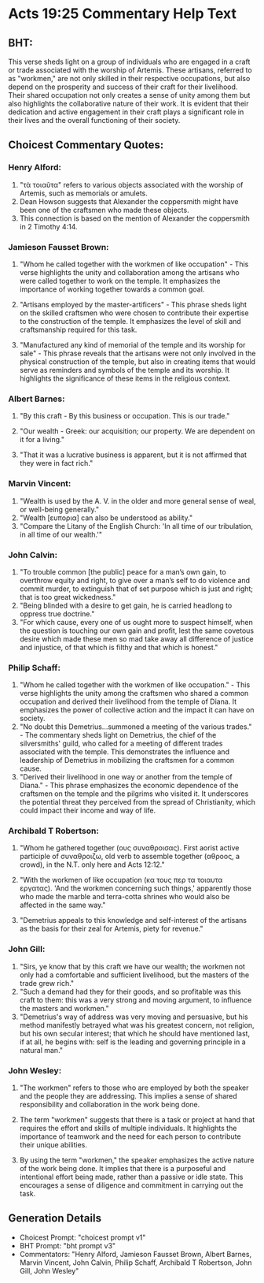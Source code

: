 # Acts 19:25 Commentary Help Text

## BHT:
This verse sheds light on a group of individuals who are engaged in a craft or trade associated with the worship of Artemis. These artisans, referred to as "workmen," are not only skilled in their respective occupations, but also depend on the prosperity and success of their craft for their livelihood. Their shared occupation not only creates a sense of unity among them but also highlights the collaborative nature of their work. It is evident that their dedication and active engagement in their craft plays a significant role in their lives and the overall functioning of their society.

## Choicest Commentary Quotes:
### Henry Alford:
1. "τὰ τοιαῦτα" refers to various objects associated with the worship of Artemis, such as memorials or amulets.
2. Dean Howson suggests that Alexander the coppersmith might have been one of the craftsmen who made these objects.
3. This connection is based on the mention of Alexander the coppersmith in 2 Timothy 4:14.

### Jamieson Fausset Brown:
1. "Whom he called together with the workmen of like occupation" - This verse highlights the unity and collaboration among the artisans who were called together to work on the temple. It emphasizes the importance of working together towards a common goal.

2. "Artisans employed by the master-artificers" - This phrase sheds light on the skilled craftsmen who were chosen to contribute their expertise to the construction of the temple. It emphasizes the level of skill and craftsmanship required for this task.

3. "Manufactured any kind of memorial of the temple and its worship for sale" - This phrase reveals that the artisans were not only involved in the physical construction of the temple, but also in creating items that would serve as reminders and symbols of the temple and its worship. It highlights the significance of these items in the religious context.

### Albert Barnes:
1. "By this craft - By this business or occupation. This is our trade." 

2. "Our wealth - Greek: our acquisition; our property. We are dependent on it for a living." 

3. "That it was a lucrative business is apparent, but it is not affirmed that they were in fact rich."

### Marvin Vincent:
1. "Wealth is used by the A. V. in the older and more general sense of weal, or well-being generally."
2. "Wealth [ευπορια] can also be understood as ability."
3. "Compare the Litany of the English Church: 'In all time of our tribulation, in all time of our wealth.'"

### John Calvin:
1. "To trouble common [the public] peace for a man’s own gain, to overthrow equity and right, to give over a man’s self to do violence and commit murder, to extinguish that of set purpose which is just and right; that is too great wickedness." 
2. "Being blinded with a desire to get gain, he is carried headlong to oppress true doctrine."
3. "For which cause, every one of us ought more to suspect himself, when the question is touching our own gain and profit, lest the same covetous desire which made these men so mad take away all difference of justice and injustice, of that which is filthy and that which is honest."

### Philip Schaff:
1. "Whom he called together with the workmen of like occupation." - This verse highlights the unity among the craftsmen who shared a common occupation and derived their livelihood from the temple of Diana. It emphasizes the power of collective action and the impact it can have on society.
2. "No doubt this Demetrius...summoned a meeting of the various trades." - The commentary sheds light on Demetrius, the chief of the silversmiths' guild, who called for a meeting of different trades associated with the temple. This demonstrates the influence and leadership of Demetrius in mobilizing the craftsmen for a common cause.
3. "Derived their livelihood in one way or another from the temple of Diana." - This phrase emphasizes the economic dependence of the craftsmen on the temple and the pilgrims who visited it. It underscores the potential threat they perceived from the spread of Christianity, which could impact their income and way of life.

### Archibald T Robertson:
1. "Whom he gathered together (ους συναθροισας). First aorist active participle of συναθροιζω, old verb to assemble together (αθροος, a crowd), in the N.T. only here and Acts 12:12." 

2. "With the workmen of like occupation (κα τους περ τα τοιαυτα εργατας). 'And the workmen concerning such things,' apparently those who made the marble and terra-cotta shrines who would also be affected in the same way."

3. "Demetrius appeals to this knowledge and self-interest of the artisans as the basis for their zeal for Artemis, piety for revenue."

### John Gill:
1. "Sirs, ye know that by this craft we have our wealth; the workmen not only had a comfortable and sufficient livelihood, but the masters of the trade grew rich." 
2. "Such a demand had they for their goods, and so profitable was this craft to them: this was a very strong and moving argument, to influence the masters and workmen."
3. "Demetrius's way of address was very moving and persuasive, but his method manifestly betrayed what was his greatest concern, not religion, but his own secular interest; that which he should have mentioned last, if at all, he begins with: self is the leading and governing principle in a natural man."

### John Wesley:
1. "The workmen" refers to those who are employed by both the speaker and the people they are addressing. This implies a sense of shared responsibility and collaboration in the work being done.

2. The term "workmen" suggests that there is a task or project at hand that requires the effort and skills of multiple individuals. It highlights the importance of teamwork and the need for each person to contribute their unique abilities.

3. By using the term "workmen," the speaker emphasizes the active nature of the work being done. It implies that there is a purposeful and intentional effort being made, rather than a passive or idle state. This encourages a sense of diligence and commitment in carrying out the task.


## Generation Details
- Choicest Prompt: "choicest prompt v1"
- BHT Prompt: "bht prompt v3"
- Commentators: "Henry Alford, Jamieson Fausset Brown, Albert Barnes, Marvin Vincent, John Calvin, Philip Schaff, Archibald T Robertson, John Gill, John Wesley"
